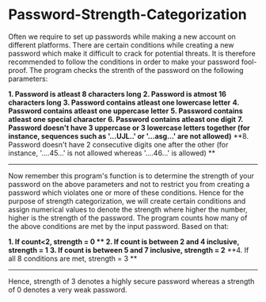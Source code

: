 # Password-Strength-Categorization

Often we require to set up passwords while making a new account on different platforms. There are certain conditions while creating a new password which make it difficult to crack for potential threats. It is therefore recommended to follow the conditions in order to make your password fool-proof. The program checks the strenth of the password on the following parameters:

**1. Password is atleast 8 characters long**
**2. Password is atmost 16 characters long**
**3. Password contains atleast one lowercase letter**
**4. Password contains atleast one uppercase letter**
**5. Password contains atleast one special character**
**6. Password contains atleast one digit**
**7. Password doesn't have 3 uppercase or 3 lowercase letters together (for instance, sequences such as '...UJL..' or '...asg...' are not allowed)**
**8. Password doesn't have 2 consecutive digits one after the other (for instance, '....45...' is not allowed whereas '....46...' is allowed)  **


----
Now remember this program's function is to determine the strength of your password on the above parameters and not to restrict you from creating a password which violates one or more of these conditions. Hence for the purpose of strength categorization, we will create certain conditions and assign numerical values to denote the strength where higher the number, higher is the strength of the password. The program counts how many of the above conditions are met by the input password. Based on that:


**1. If count<2, strength = 0 **
2. If count is between 2 and 4 inclusive, strength = 1**
**3. If count is between 5 and 7 inclusive, strength = 2**
**4. If all 8 conditions are met, strength = 3  **

----
Hence, strength of 3 denotes a highly secure password whereas a strength of 0 denotes a very weak password.
